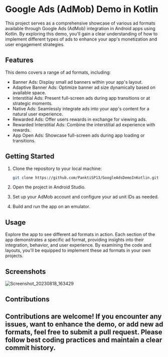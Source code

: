 # Google Ads (AdMob) Demo in Kotlin

This project serves as a comprehensive showcase of various ad formats available through Google Ads (AdMob) integration in Android apps using Kotlin. By exploring this demo, you'll gain a clear understanding of how to implement different types of ads to enhance your app's monetization and user engagement strategies.

## Features

This demo covers a range of ad formats, including:

- Banner Ads: Display small ad banners within your app's layout.
- Adaptive Banner Ads: Optimize banner ad size dynamically based on available space.
- Interstitial Ads: Present full-screen ads during app transitions or at strategic moments.
- Native Ads: Seamlessly integrate ads into your app's content for a natural user experience.
- Rewarded Ads: Offer users rewards in exchange for viewing ads.
- Rewarded Interstitial Ads: Combine the interstitial ad experience with rewards.
- App Open Ads: Showcase full-screen ads during app loading or transitions.

## Getting Started

1. Clone the repository to your local machine:

   ```bash
   git clone https://github.com/PanktiSP13/GoogleAdsDemoInKotlin.git
   ```

2. Open the project in Android Studio.

3. Set up your AdMob account and configure your ad unit IDs as needed.

4. Build and run the app on an emulator.

## Usage

Explore the app to see different ad formats in action. Each section of the app demonstrates a specific ad format, providing insights into their integration, behavior, and user experience. By examining the code and layouts, you'll be equipped to implement these ad formats in your own projects.

## Screenshots

![Screenshot_20230818_163429](https://github.com/PanktiSP13/GoogleAdsDemoInKotlin/assets/58383702/4bf13315-5da0-4902-9b26-53fc5774b312)




## Contributions

Contributions are welcome! If you encounter any issues, want to enhance the demo, or add new ad formats, feel free to submit a pull request. Please follow best coding practices and maintain a clear commit history.
-------------------------
